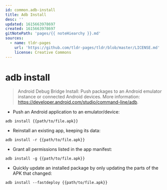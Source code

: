 ```yaml
---
id: common.adb-install
title: Adb Install
desc: ''
updated: 1615663978697
created: 1615663978697
gitNotePath: 'pages/{{ noteHiearchy }}.md'
sources:
  - name: tldr-pages
    url: 'https://github.com/tldr-pages/tldr/blob/master/LICENSE.md'
    license: Creative Commons
---
```

# adb install

> Android Debug Bridge Install: Push packages to an Android emulator instance or connected Android devices.
> More information: <https://developer.android.com/studio/command-line/adb>.

- Push an Android application to an emulator/device:

`adb install {{path/to/file.apk}}`

- Reinstall an existing app, keeping its data:

`adb install -r {{path/to/file.apk}}`

- Grant all permissions listed in the app manifest:

`adb install -g {{path/to/file.apk}}`

- Quickly update an installed package by only updating the parts of the APK that changed:

`adb install --fastdeploy {{path/to/file.apk}}`

